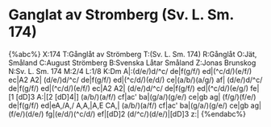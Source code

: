 # Ganglat av Stromberg (Sv. L. Sm. 174)

{%abc%}
X:174
T:Gånglåt av Strömberg
T:(Sv. L. Sm. 174) 
R:Gånglåt
O:Jät, Småland
C:August Strömberg
B:Svenska Låtar Småland
Z:Jonas Brunskog
N:Sv. L. Sm. 174
M:2/4
L:1/8
K:Dm
A|:(d/e/)d/^c/ de|f(g/f/) ed|(^c/d/)(e/f/) ec|A2 A2|
(d/e/)d/^c/ de|f(g/f/) ed|(^c/d/)(e/d/) ce|(a/b/)(a/g/) af|
(d/e/)d/^c/ de|f(g/f/) ed|(^c/d/)(e/f/) ec|A2 A2|
(d/e/)d/^c/ de|f(g/f/) ed|(^c/d/)(e/g/) fe|[1 [dD]3 A:|[2 [dD]4|]
(a/b/)(a/f/) cf|ac' ba|(g/a/)(g/e/) ce|gb ag|
(f/g/)(f/e/) de|f(g/f/) ed|eA,/A,/ A,A,|A,E CA,|
(a/b/)(a/f/) cf|ac' ba|(g/a/)(g/e/) ce|gb ag|
(f/e/)(d/e/) fg|(e/d/)(^c/d/) ef|[dD]2 (d/^c/)(d/e/)|[dD]3 z:|
{%endabc%}

